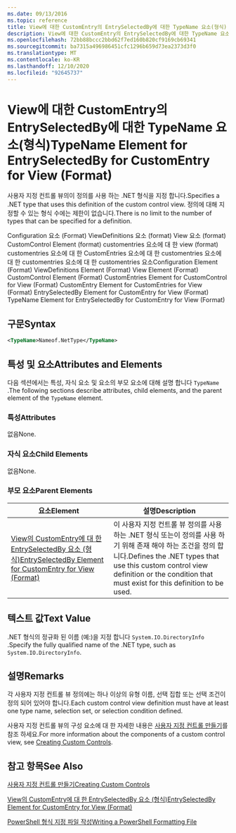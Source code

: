 ```yaml
---
ms.date: 09/13/2016
ms.topic: reference
title: View에 대한 CustomEntry의 EntrySelectedBy에 대한 TypeName 요소(형식)
description: View에 대한 CustomEntry의 EntrySelectedBy에 대한 TypeName 요소(형식)
ms.openlocfilehash: 72bb88bccc2bbd62f7ed160b820cf9169cb69341
ms.sourcegitcommit: ba7315a496986451cfc1296b659d73ea2373d3f0
ms.translationtype: MT
ms.contentlocale: ko-KR
ms.lasthandoff: 12/10/2020
ms.locfileid: "92645737"
---
```

# <a name="typename-element-for-entryselectedby-for-customentry-for-view-format"></a><span data-ttu-id="92e73-103">View에 대한 CustomEntry의 EntrySelectedBy에 대한 TypeName 요소(형식)</span><span class="sxs-lookup"><span data-stu-id="92e73-103">TypeName Element for EntrySelectedBy for CustomEntry for View (Format)</span></span>

<span data-ttu-id="92e73-104">사용자 지정 컨트롤 뷰의이 정의를 사용 하는 .NET 형식을 지정 합니다.</span><span class="sxs-lookup"><span data-stu-id="92e73-104">Specifies a .NET type that uses this definition of the custom control view.</span></span> <span data-ttu-id="92e73-105">정의에 대해 지정할 수 있는 형식 수에는 제한이 없습니다.</span><span class="sxs-lookup"><span data-stu-id="92e73-105">There is no limit to the number of types that can be specified for a definition.</span></span>

<span data-ttu-id="92e73-106">Configuration 요소 (Format) ViewDefinitions 요소 (format) View 요소 (format) CustomControl Element (format) customentries 요소에 대 한 view (format) customentries 요소에 대 한 CustomEntries 요소에 대 한 customentries 요소에 대 한 customentries 요소에 대 한 customentries 요소</span><span class="sxs-lookup"><span data-stu-id="92e73-106">Configuration Element (Format) ViewDefinitions Element (Format) View Element (Format) CustomControl Element (Format) CustomEntries Element for CustomControl for View (Format) CustomEntry Element for CustomEntries for View (Format) EntrySelectedBy Element for CustomEntry for View (Format) TypeName Element for EntrySelectedBy for CustomEntry for View (Format)</span></span>

## <a name="syntax"></a><span data-ttu-id="92e73-107">구문</span><span class="sxs-lookup"><span data-stu-id="92e73-107">Syntax</span></span>

```xml
<TypeName>Nameof.NetType</TypeName>
```

## <a name="attributes-and-elements"></a><span data-ttu-id="92e73-108">특성 및 요소</span><span class="sxs-lookup"><span data-stu-id="92e73-108">Attributes and Elements</span></span>

<span data-ttu-id="92e73-109">다음 섹션에서는 특성, 자식 요소 및 요소의 부모 요소에 대해 설명 합니다 `TypeName` .</span><span class="sxs-lookup"><span data-stu-id="92e73-109">The following sections describe attributes, child elements, and the parent element of the `TypeName` element.</span></span>

### <a name="attributes"></a><span data-ttu-id="92e73-110">특성</span><span class="sxs-lookup"><span data-stu-id="92e73-110">Attributes</span></span>

<span data-ttu-id="92e73-111">없음</span><span class="sxs-lookup"><span data-stu-id="92e73-111">None.</span></span>

### <a name="child-elements"></a><span data-ttu-id="92e73-112">자식 요소</span><span class="sxs-lookup"><span data-stu-id="92e73-112">Child Elements</span></span>

<span data-ttu-id="92e73-113">없음</span><span class="sxs-lookup"><span data-stu-id="92e73-113">None.</span></span>

### <a name="parent-elements"></a><span data-ttu-id="92e73-114">부모 요소</span><span class="sxs-lookup"><span data-stu-id="92e73-114">Parent Elements</span></span>

|<span data-ttu-id="92e73-115">요소</span><span class="sxs-lookup"><span data-stu-id="92e73-115">Element</span></span>|<span data-ttu-id="92e73-116">설명</span><span class="sxs-lookup"><span data-stu-id="92e73-116">Description</span></span>|
|-------------|-----------------|
|[<span data-ttu-id="92e73-117">View의 CustomEntry에 대 한 EntrySelectedBy 요소 (형식)</span><span class="sxs-lookup"><span data-stu-id="92e73-117">EntrySelectedBy Element for CustomEntry for View (Format)</span></span>](./entryselectedby-element-for-customentry-for-customcontrol-for-view-format.md)|<span data-ttu-id="92e73-118">이 사용자 지정 컨트롤 뷰 정의를 사용 하는 .NET 형식 또는이 정의를 사용 하기 위해 존재 해야 하는 조건을 정의 합니다.</span><span class="sxs-lookup"><span data-stu-id="92e73-118">Defines the .NET types that use this custom control view definition or the condition that must exist for this definition to be used.</span></span>|

## <a name="text-value"></a><span data-ttu-id="92e73-119">텍스트 값</span><span class="sxs-lookup"><span data-stu-id="92e73-119">Text Value</span></span>

<span data-ttu-id="92e73-120">.NET 형식의 정규화 된 이름 (예:)을 지정 합니다 `System.IO.DirectoryInfo` .</span><span class="sxs-lookup"><span data-stu-id="92e73-120">Specify the fully qualified name of the .NET type, such as `System.IO.DirectoryInfo`.</span></span>

## <a name="remarks"></a><span data-ttu-id="92e73-121">설명</span><span class="sxs-lookup"><span data-stu-id="92e73-121">Remarks</span></span>

<span data-ttu-id="92e73-122">각 사용자 지정 컨트롤 뷰 정의에는 하나 이상의 유형 이름, 선택 집합 또는 선택 조건이 정의 되어 있어야 합니다.</span><span class="sxs-lookup"><span data-stu-id="92e73-122">Each custom control view definition must have at least one type name, selection set, or selection condition defined.</span></span>

<span data-ttu-id="92e73-123">사용자 지정 컨트롤 뷰의 구성 요소에 대 한 자세한 내용은 [사용자 지정 컨트롤 만들기](./creating-custom-controls.md)를 참조 하세요.</span><span class="sxs-lookup"><span data-stu-id="92e73-123">For more information about the components of a custom control view, see [Creating Custom Controls](./creating-custom-controls.md).</span></span>

## <a name="see-also"></a><span data-ttu-id="92e73-124">참고 항목</span><span class="sxs-lookup"><span data-stu-id="92e73-124">See Also</span></span>

[<span data-ttu-id="92e73-125">사용자 지정 컨트롤 만들기</span><span class="sxs-lookup"><span data-stu-id="92e73-125">Creating Custom Controls</span></span>](./creating-custom-controls.md)

[<span data-ttu-id="92e73-126">View의 CustomEntry에 대 한 EntrySelectedBy 요소 (형식)</span><span class="sxs-lookup"><span data-stu-id="92e73-126">EntrySelectedBy Element for CustomEntry for View (Format)</span></span>](./entryselectedby-element-for-customentry-for-customcontrol-for-view-format.md)

[<span data-ttu-id="92e73-127">PowerShell 형식 지정 파일 작성</span><span class="sxs-lookup"><span data-stu-id="92e73-127">Writing a PowerShell Formatting File</span></span>](./writing-a-powershell-formatting-file.md)
